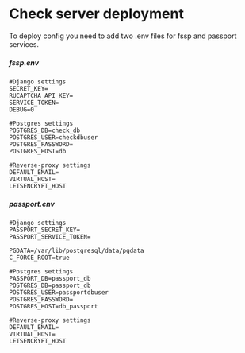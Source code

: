 # Check server deployment
To deploy config you need to add two .env files for fssp and passport services.

##### fssp.env
```env
#Django settings
SECRET_KEY=
RUCAPTCHA_API_KEY=
SERVICE_TOKEN=
DEBUG=0

#Postgres settings
POSTGRES_DB=check_db
POSTGRES_USER=checkdbuser
POSTGRES_PASSWORD=
POSTGRES_HOST=db

#Reverse-proxy settings
DEFAULT_EMAIL=
VIRTUAL_HOST=
LETSENCRYPT_HOST

```

##### passport.env
```env
#Django settings
PASSPORT_SECRET_KEY=
PASSPORT_SERVICE_TOKEN=

PGDATA=/var/lib/postgresql/data/pgdata
C_FORCE_ROOT=true

#Postgres settings
PASSPORT_DB=passport_db
POSTGRES_DB=passport_db
POSTGRES_USER=passportdbuser
POSTGRES_PASSWORD=
POSTGRES_HOST=db_passport

#Reverse-proxy settings
DEFAULT_EMAIL=
VIRTUAL_HOST=
LETSENCRYPT_HOST

```
